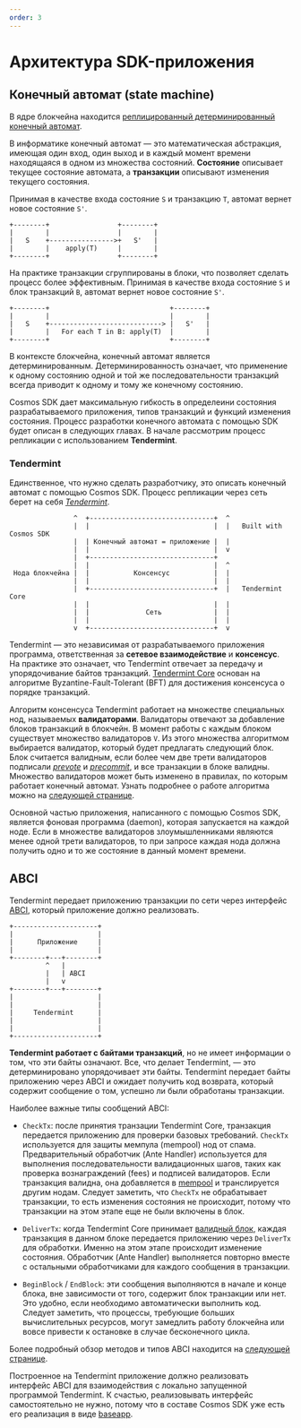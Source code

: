 ```yaml
---
order: 3
---
```


# Архитектура SDK-приложения

## Конечный автомат (state machine)

В ядре блокчейна находится [реплицированный детерминированный конечный автомат](https://en.wikipedia.org/wiki/State_machine_replication).

В информатике конечный автомат — это математическая абстракция, имеющая один вход, один выход и в каждый момент времени находящаяся в одном из множества состояний. **Состояние** описывает текущее состояние автомата, а **транзакции** описывают изменения текущего состояния.

Принимая в качестве входа состояние `S` и транзакцию `T`, автомат вернет новое состояние `S'`.

```
+--------+                 +--------+
|        |                 |        |
|   S    +---------------->+   S'   |
|        |    apply(T)     |        |
+--------+                 +--------+
```

На практике транзакции сгруппированы в блоки, что позволяет сделать процесс более эффективным. Принимая в качестве входа состояние `S` и блок транзакций `B`, автомат вернет новое состояние `S'`.

```
+--------+                              +--------+
|        |                              |        |
|   S    +----------------------------> |   S'   |
|        |   For each T in B: apply(T)  |        |
+--------+                              +--------+
```

В контексте блокчейна, конечный автомат является детерминированным. Детерминированность означает, что применение к одному состоянию одной и той же последовательности транзакций всегда приводит к одному и тому же конечному состоянию.

Cosmos SDK дает максимальную гибкость в определеини состояния разрабатываемого приложения, типов транзакций и функций изменения состояния. Процесс разработки конечного автомата с помощью SDK будет описан в следующих главах. В начале рассмотрим процесс репликации с использованием **Tendermint**.

### Tendermint

Единственное, что нужно сделать разработчику, это описать конечный автомат с помощью Cosmos SDK. Процесс репликации через сеть берет на себя [*Tendermint*](https://tendermint.com/docs/introduction/what-is-tendermint.html).

```
                ^  +-------------------------------+  ^
                |  |                               |  |   Built with Cosmos SDK
                |  | Конечный автомат = приложение |  |
                |  |                               |  v
                |  +-------------------------------+
                |  |                               |  ^
 Нода блокчейна |  |           Консенсус           |  |
                |  |                               |  |
                |  +-------------------------------+  |   Tendermint Core
                |  |                               |  |
                |  |              Сеть             |  |
                |  |                               |  |
                v  +-------------------------------+  v
```

Tendermint — это независимая от разрабатываемого приложения программа, ответственная за **сетевое взаимодействие** и **консенсус**. На практике это означает, что Tendermint отвечает за передачу и упорядочивание байтов транзакций. [Tendermint Core](https://tendermint.com/docs/introduction/what-is-tendermint.html) основан на алгоритме Byzantine-Fault-Tolerant (BFT) для достижения консенсуса о порядке транзакций.

Алгоритм консенсуса Tendermint работает на множестве специальных нод, называемых **валидаторами**. Валидаторы отвечают за добавление блоков транзакций в блокчейн. В момент работы с каждым блоком существует множество валидаторов `V`. Из этого множества алгоритмом выбирается валидатор, который будет предлагать следующий блок. Блок считается валидным, если более чем две трети валидаторов подписали *[prevote](https://tendermint.com/docs/spec/consensus/consensus.html#prevote-step-height-h-round-r)* и *[precommit](https://tendermint.com/docs/spec/consensus/consensus.html#precommit-step-height-h-round-r)*, и все транзакции в блоке валидны. Множество валидаторов может быть изменено в правилах, по которым работает конечный автомат. Узнать подробнее о работе алгоритма можно на [следующей странице](https://tendermint.com/docs/introduction/what-is-tendermint.html#consensus-overview).

Основной частью приложения, написанного с помощью Cosmos SDK, является фоновая программа (daemon), которая запускается на каждой ноде. Если в множестве валидаторов злоумышленниками являются менее одной трети валидаторов, то при запросе каждая нода должна получить одно и то же состояние в данный момент времени.

## ABCI

Tendermint передает приложению транзакции по сети через интерфейс [ABCI](https://github.com/tendermint/tendermint/tree/master/abci), который приложение должно реализовать.

```
+---------------------+
|                     |
|      Приложение     |
|                     |
+--------+---+--------+
         ^   |
         |   | ABCI
         |   v
+--------+---+--------+
|                     |
|                     |
|     Tendermint      |
|                     |
|                     |
+---------------------+
```

**Tendermint работает с байтами транзакций**, но не имеет информации о том, что эти байты означают. Все, что делает Tendermint, — это детерминировано упорядочивает эти байты. Tendermint передает байты приложению через ABCI и ожидает получить код возврата, который содержит сообщение о том, успешно ли были обработаны транзакции.

Наиболее важные типы сообщений ABCI:

- `CheckTx`: после принятия транзации Tendermint Core, транзакция передается приложению для проверки базовых требований. `CheckTx` используется для защиты мемпула (mempool) нод от спама. Предварительный обработчик (Ante Handler) используется для выполнения последовательности валидационных шагов, таких как проверка вознаграждений (fees) и подписей валидаторов. Если транзакция валидна, она добавляется в [mempool](https://tendermint.com/docs/spec/reactors/mempool/functionality.html#mempool-functionality) и транслируется другим нодам. Следует заметить, что `CheckTx` не обрабатывает транзакции, то есть изменения состояния не происходит, потому что транзакции на этом этапе еще не были включены в блок.

- `DeliverTx`: когда Tendermint Core принимает [валидный блок](https://tendermint.com/docs/spec/blockchain/blockchain.html#validation), каждая транзакция в данном блоке передается приложению через `DeliverTx` для обработки. Именно на этом этапе происходит изменение состояния. Обработчик (Ante Handler) выполняется повторно вместе с остальными обработчиками для каждого сообщения в транзакции.

- `BeginBlock` / `EndBlock`: эти сообщения выполняются в начале и конце блока, вне зависимости от того, содержит блок транзакции или нет. Это удобно, если необходимо автоматически выполнить код. Следует заметить, что процессы, требующие больших вычислительных ресурсов, могут замедлить работу блокчейна или вовсе привести к остановке в случае бесконечного цикла.

Более подробный обзор методов и типов ABCI находится на [следующей странице](https://tendermint.com/docs/spec/abci/abci.html#overview).

Построенное на Tendermint приложение должно реализовать интерфейс ABCI для взаимодействия с локально запущенной программой Tendermint. К счастью, реализовывать интерфейс самостоятельно не нужно, потому что в составе Cosmos SDK уже есть его реализация в виде [baseapp](./sdk-design.md#baseapp).
